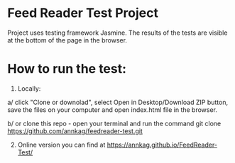 Feed Reader Test Project
=========================

Project uses testing framework Jasmine. The results of the tests are 
visible at the bottom of the page in the browser.


How to run the test:
====================

1. Locally:

 a/ click "Clone or downolad", select Open in Desktop/Download ZIP button, save the files on your computer
    and open index.html file in the browser.

 b/ or clone this repo  - open your terminal and run the command
    git clone https://github.com/annkag/feedreader-test.git
    
2. Online version you can find at 
   https://annkag.github.io/FeedReader-Test/
